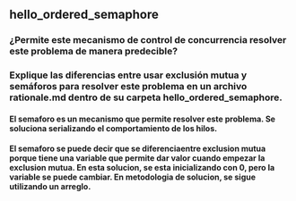 ## hello_ordered_semaphore

### ¿Permite este mecanismo de control de concurrencia resolver este problema de manera predecible? 

### Explique las diferencias entre usar exclusión mutua y semáforos para resolver este problema en un archivo rationale.md dentro de su carpeta hello_ordered_semaphore.

#### El semaforo es un mecanismo que permite resolver este problema. Se soluciona serializando el comportamiento de los hilos. 

#### El semaforo se puede decir que se diferenciaentre exclusion mutua porque tiene una variable que permite dar valor cuando empezar la exclusion mutua. En esta solucion, se esta inicializando con 0, pero la variable se puede cambiar. En metodologia de solucion, se sigue utilizando un arreglo.